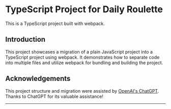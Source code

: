 # TypeScript Project for Daily Roulette

This is a TypeScript project built with webpack.

## Introduction

This project showcases a migration of a plain JavaScript project into a TypeScript project using webpack. It demonstrates how to separate code into multiple files and utilize webpack for bundling and building the project.


## Acknowledgements

This project structure and migration were assisted by [OpenAI's ChatGPT](https://openai.com). Thanks to ChatGPT for its valuable assistance!

---